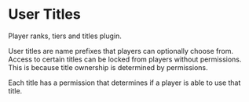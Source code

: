 # User Titles

Player ranks, tiers and titles plugin.
  
User titles are name prefixes that players can optionally choose from. Access
to certain titles can be locked from players without permissions. This is because
title ownership is determined by permissions.  
  
Each title has a permission that determines if a player is able to use that title.
